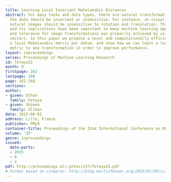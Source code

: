 ```yaml
---
title: Learning Local Invariant Mahalanobis Distances
abstract: For many tasks and data types, there are natural transformations to which
  the data should be invariant or insensitive. For instance, in visual recognition,
  natural images should be insensitive to rotation and translation. This requirement
  and its implications have been important in many machine learning applications,
  and tolerance for image transformations was primarily achieved by using robust feature
  vectors. In this paper we propose a novel and computationally efficient way to learn
  a local Mahalanobis metric per datum, and show how we can learn a local invariant
  metric to any transformation in order to improve performance.
layout: inproceedings
series: Proceedings of Machine Learning Research
id: fetaya15
month: 0
firstpage: 162
lastpage: 168
page: 162-168
sections: 
author:
- given: Ethan
  family: Fetaya
- given: Shimon
  family: Ullman
date: 2015-06-01
address: Lille, France
publisher: PMLR
container-title: Proceedings of the 32nd International Conference on Machine Learning
volume: '37'
genre: inproceedings
issued:
  date-parts:
  - 2015
  - 6
  - 1
pdf: http://proceedings.mlr.press/v37/fetaya15.pdf
# Format based on citeproc: http://blog.martinfenner.org/2013/07/30/citeproc-yaml-for-bibliographies/
---
```

